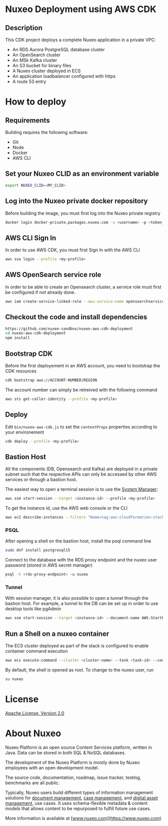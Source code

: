 # Nuxeo Deployment using AWS CDK

## Description
This CDK project deploys a complete Nuxeo application in a private VPC:
- An RDS Aurora PostgreSQL database cluster
- An OpenSearch cluster
- An MSk Kafka cluster
- An S3 bucket for binary files
- A Nuxeo cluster deployed in ECS
- An application loadbalancer configured with https
- A route 53 entry

# How to deploy
## Requirements
Building requires the following software:
- Git
- Node
- Docker
- AWS CLI

## Set your Nuxeo CLID as an environment variable
```bash
export NUXEO_CLID=<MY_CLID>
```

## Log into the Nuxeo private docker repository
Before building the image, you must first log into the Nuxeo private registry
```bash
docker login docker-private.packages.nuxeo.com -u <username> -p <token_pass_code>
```

## AWS CLI Sign In
In order to use AWS CDK, you must first Sign In with the AWS CLI 

```bash
aws sso login --profile <my-profile>
```

## AWS OpenSearch service role
In order to be able to create an Opensearch cluster, a service role must first be configured if not already done.

```bash
aws iam create-service-linked-role --aws-service-name opensearchservice.amazonaws.com --profile <my-profile>
```

## Checkout the code and install dependencies
```bash
https://github.com/nuxeo-sandbox/nuxeo-aws-cdk-deployment
cd nuxeo-aws-cdk-deployment
npm install
```

## Bootstrap CDK
Before the first deployement in an AWS account, you need to bootstrap the CDK resources

```bash
cdk bootstrap aws://ACCOUNT-NUMBER/REGION
```

The account number can simply be retreived with the following command

```bash
aws sts get-caller-identity --profile <my-profile>
```

## Deploy
Edit `bin/nuxeo-aws-cdk.js` to set the `contextProps` properties according to your environement

```bash
cdk deploy --profile <my-profile>
```

## Bastion Host
All the components (DB, Opensearch and Kafka) are deployed in a private subnet such that the respective APIs can only be accessed by other AWS services or through a bastion host.

The easiest way to open a terminal session is to use the [System Manager](https://docs.aws.amazon.com/systems-manager/latest/userguide/install-plugin-macos-overview.html#install-plugin-macos):

```bash
aws ssm start-session --target <instance-id> --profile <my-profile>
```

To get the instance id, use the AWS web console or the CLI

```bash
aws ec2 describe-instances --filters "Name=tag:aws:cloudformation:stack-name,Values=nuxeo-stack-cdk-try" --query "Reservations[].Instances[].InstanceId" --profile <my-profile>
```

### PSQL
After opening a shell on the bastion host, install the psql command line

```bash
sudo dnf install postgresql15
```

Connect to the database with the RDS proxy endpoint and the nuxeo user password (stored in AWS secret manager)

```bash
psql -h <rds-proxy-endpoint> -u nuxeo
```

### Tunnel
With session manager, it is also possible to open a tunnel through the bastion host. For example, a tunnel to the DB can be set up in order to use desktop tools like pgAdmin

```bash
aws ssm start-session --target <instance-id> --document-name AWS-StartPortForwardingSessionToRemoteHost --parameters '{"host":["<rds-proxy-endpoint>"],"portNumber":["5432"],"localPortNumber":["5432"]}' --profile <my-profile>
```

## Run a Shell on a nuxeo container
The ECS cluster deployed as part of the stack is configured to enable container command execution

```bash
aws ecs execute-command --cluster <cluster-name> --task <task-id> --container <container-name> --command "/bin/bash" --interactive --profile <my-profile>
```

By default, the shell is opened as root. To change to the nuxeo user, run

```bash
su nuxeo
```

# License
[Apache License, Version 2.0](http://www.apache.org/licenses/LICENSE-2.0.html)

# About Nuxeo
Nuxeo Platform is an open source Content Services platform, written in Java. Data can be stored in both SQL & NoSQL databases.

The development of the Nuxeo Platform is mostly done by Nuxeo employees with an open development model.

The source code, documentation, roadmap, issue tracker, testing, benchmarks are all public.

Typically, Nuxeo users build different types of information management solutions for [document management](https://www.nuxeo.com/solutions/document-management/), [case management](https://www.nuxeo.com/solutions/case-management/), and [digital asset management](https://www.nuxeo.com/solutions/dam-digital-asset-management/), use cases. It uses schema-flexible metadata & content models that allows content to be repurposed to fulfill future use cases.

More information is available at [www.nuxeo.com](https://www.nuxeo.com)



